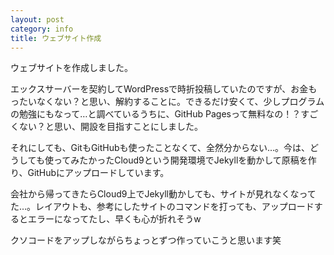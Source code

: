 ```yaml
---
layout: post
category: info
title: ウェブサイト作成
---
```

ウェブサイトを作成しました。

エックスサーバーを契約してWordPressで時折投稿していたのですが、お金もったいなくない？と思い、解約することに。できるだけ安くて、少しプログラムの勉強にもなって…と調べているうちに、GitHub Pagesって無料なの！？すごくない？と思い、開設を目指すことにしました。

それにしても、GitもGitHubも使ったことなくて、全然分からない…。今は、どうしても使ってみたかったCloud9という開発環境でJekyllを動かして原稿を作り、GitHubにアップロードしています。

会社から帰ってきたらCloud9上でJekyll動かしても、サイトが見れなくなってた…。レイアウトも、参考にしたサイトのコマンドを打っても、アップロードするとエラーになってたし、早くも心が折れそうw

クソコードをアップしながらちょっとずつ作っていこうと思います笑